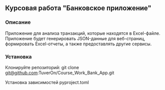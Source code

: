 ## Курсовая работа "Банковское приложение"

### Описание
Приложение для анализа транзакций, которые находятся в Excel-файле. Приложение будет генерировать JSON-данные для веб-страниц, формировать Excel-отчеты, а также предоставлять другие сервисы.


### Установка

Клонируйте репозиторий: git clone git@github.com:TuverOn/Course_Work_Bank_App.git

Установка зависимостей pyproject.toml